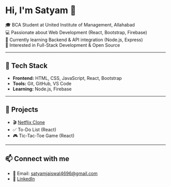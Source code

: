 # Hi, I'm Satyam 👋

🎓 BCA Student at United Institute of Management, Allahabad  
💻 Passionate about Web Development (React, Bootstrap, Firebase)  
🌱 Currently learning Backend & API integration (Node.js, Express)  
🚀 Interested in Full-Stack Development & Open Source  

---

## 🔧 Tech Stack
- **Frontend:** HTML, CSS, JavaScript, React, Bootstrap  
- **Tools:** Git, GitHub, VS Code  
- **Learning:** Node.js, Firebase  

---

## 📌 Projects
- 🎬 [Netflix Clone](https://satyam-jais1233.github.io/netflix-project/)  
- ✅ To-Do List (React)  
- 🎮 Tic-Tac-Toe Game (React)  

---

## 📫 Connect with me
- 📧 Email: satyamjaiswal4696@gmail.com  
- 🔗 [LinkedIn](https://www.linkedin.com/in/satyamjaiswal1233/)  


